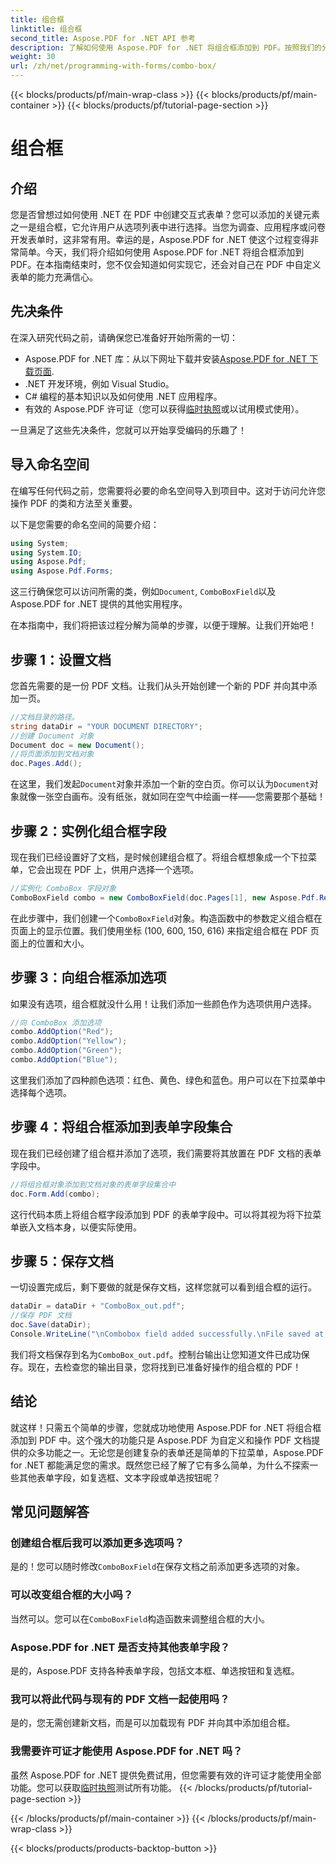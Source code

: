 ```yaml
---
title: 组合框
linktitle: 组合框
second_title: Aspose.PDF for .NET API 参考
description: 了解如何使用 Aspose.PDF for .NET 将组合框添加到 PDF。按照我们的分步指南轻松创建交互式 PDF 表单。
weight: 30
url: /zh/net/programming-with-forms/combo-box/
---
```


{{< blocks/products/pf/main-wrap-class >}}
{{< blocks/products/pf/main-container >}}
{{< blocks/products/pf/tutorial-page-section >}}

# 组合框

## 介绍

您是否曾想过如何使用 .NET 在 PDF 中创建交互式表单？您可以添加的关键元素之一是组合框，它允许用户从选项列表中进行选择。当您为调查、应用程序或问卷开发表单时，这非常有用。幸运的是，Aspose.PDF for .NET 使这个过程变得非常简单。今天，我们将介绍如何使用 Aspose.PDF for .NET 将组合框添加到 PDF。在本指南结束时，您不仅会知道如何实现它，还会对自己在 PDF 中自定义表单的能力充满信心。

## 先决条件

在深入研究代码之前，请确保您已准备好开始所需的一切：

- Aspose.PDF for .NET 库：从以下网址下载并安装[Aspose.PDF for .NET 下载页面](https://releases.aspose.com/pdf/net/).
- .NET 开发环境，例如 Visual Studio。
- C# 编程的基本知识以及如何使用 .NET 应用程序。
- 有效的 Aspose.PDF 许可证（您可以获得[临时执照](https://purchase.aspose.com/temporary-license/)或以试用模式使用）。

一旦满足了这些先决条件，您就可以开始享受编码的乐趣了！

## 导入命名空间

在编写任何代码之前，您需要将必要的命名空间导入到项目中。这对于访问允许您操作 PDF 的类和方法至关重要。

以下是您需要的命名空间的简要介绍：

```csharp
using System;
using System.IO;
using Aspose.Pdf;
using Aspose.Pdf.Forms;
```

这三行确保您可以访问所需的类，例如`Document`, `ComboBoxField`以及 Aspose.PDF for .NET 提供的其他实用程序。

在本指南中，我们将把该过程分解为简单的步骤，以便于理解。让我们开始吧！

## 步骤 1：设置文档

您首先需要的是一份 PDF 文档。让我们从头开始创建一个新的 PDF 并向其中添加一页。

```csharp
//文档目录的路径。
string dataDir = "YOUR DOCUMENT DIRECTORY";
//创建 Document 对象
Document doc = new Document();
//将页面添加到文档对象
doc.Pages.Add();
```

在这里，我们发起`Document`对象并添加一个新的空白页。你可以认为`Document`对象就像一张空白画布。没有纸张，就如同在空气中绘画一样——您需要那个基础！

## 步骤 2：实例化组合框字段

现在我们已经设置好了文档，是时候创建组合框了。将组合框想象成一个下拉菜单，它会出现在 PDF 上，供用户选择一个选项。

```csharp
//实例化 ComboBox 字段对象
ComboBoxField combo = new ComboBoxField(doc.Pages[1], new Aspose.Pdf.Rectangle(100, 600, 150, 616));
```

在此步骤中，我们创建一个`ComboBoxField`对象。构造函数中的参数定义组合框在页面上的显示位置。我们使用坐标 (100, 600, 150, 616) 来指定组合框在 PDF 页面上的位置和大小。

## 步骤 3：向组合框添加选项

如果没有选项，组合框就没什么用！让我们添加一些颜色作为选项供用户选择。

```csharp
//向 ComboBox 添加选项
combo.AddOption("Red");
combo.AddOption("Yellow");
combo.AddOption("Green");
combo.AddOption("Blue");
```

这里我们添加了四种颜色选项：红色、黄色、绿色和蓝色。用户可以在下拉菜单中选择每个选项。

## 步骤 4：将组合框添加到表单字段集合

现在我们已经创建了组合框并添加了选项，我们需要将其放置在 PDF 文档的表单字段中。

```csharp
//将组合框对象添加到文档对象的表单字段集合中
doc.Form.Add(combo);
```

这行代码本质上将组合框字段添加到 PDF 的表单字段中。可以将其视为将下拉菜单嵌入文档本身，以便实际使用。

## 步骤 5：保存文档

一切设置完成后，剩下要做的就是保存文档，这样您就可以看到组合框的运行。

```csharp
dataDir = dataDir + "ComboBox_out.pdf";
//保存 PDF 文档
doc.Save(dataDir);
Console.WriteLine("\nCombobox field added successfully.\nFile saved at " + dataDir);
```

我们将文档保存到名为`ComboBox_out.pdf`。控制台输出让您知道文件已成功保存。现在，去检查您的输出目录，您将找到已准备好操作的组合框的 PDF！

## 结论

就这样！只需五个简单的步骤，您就成功地使用 Aspose.PDF for .NET 将组合框添加到 PDF 中。这个强大的功能只是 Aspose.PDF 为自定义和操作 PDF 文档提供的众多功能之一。无论您是创建复杂的表单还是简单的下拉菜单，Aspose.PDF for .NET 都能满足您的需求。既然您已经了解了它有多么简单，为什么不探索一些其他表单字段，如复选框、文本字段或单选按钮呢？

## 常见问题解答

### 创建组合框后我可以添加更多选项吗？
是的！您可以随时修改`ComboBoxField`在保存文档之前添加更多选项的对象。

### 可以改变组合框的大小吗？
当然可以。您可以在`ComboBoxField`构造函数来调整组合框的大小。

### Aspose.PDF for .NET 是否支持其他表单字段？
是的，Aspose.PDF 支持各种表单字段，包括文本框、单选按钮和复选框。

### 我可以将此代码与现有的 PDF 文档一起使用吗？
是的，您无需创建新文档，而是可以加载现有 PDF 并向其中添加组合框。

### 我需要许可证才能使用 Aspose.PDF for .NET 吗？
虽然 Aspose.PDF for .NET 提供免费试用，但您需要有效的许可证才能使用全部功能。您可以获取[临时执照](https://purchase.aspose.com/temporary-license/)测试所有功能。
{{< /blocks/products/pf/tutorial-page-section >}}

{{< /blocks/products/pf/main-container >}}
{{< /blocks/products/pf/main-wrap-class >}}

{{< blocks/products/products-backtop-button >}}
